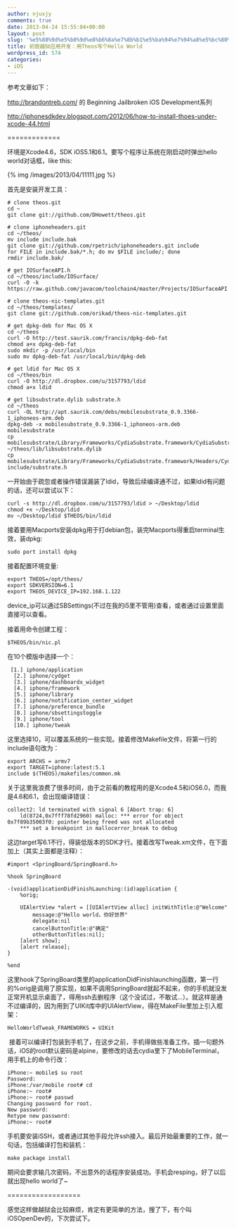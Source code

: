 ```yaml
---
author: njuxjy
comments: true
date: 2013-04-24 15:55:04+00:00
layout: post
slug: '%e5%88%9d%e5%b0%9d%e8%b6%8a%e7%8b%b1%e5%ba%94%e7%94%a8%e5%bc%80%e5%8f%91%ef%bc%9a%e7%94%a8theos%e5%86%99%e4%b8%aahello-world'
title: 初尝越狱应用开发：用Theos写个Hello World
wordpress_id: 574
categories:
- iOS
---
```


参考文章如下：

http://brandontreb.com/ 的 Beginning Jailbroken iOS Development系列

http://iphonesdkdev.blogspot.com/2012/06/how-to-install-thoes-under-xcode-44.html

=============

环境是Xcode4.6，SDK iOS5.1和6.1。要写个程序让系统在刚启动时弹出hello world对话框，like this:

{% img /images/2013/04/11111.jpg %}

首先是安装开发工具：

    
    # clone theos.git
    cd ~
    git clone git://github.com/DHowett/theos.git
    
    # clone iphoneheaders.git
    cd ~/theos/
    mv include include.bak
    git clone git://github.com/rpetrich/iphoneheaders.git include
    for FILE in include.bak/*.h; do mv $FILE include/; done
    rmdir include.bak/
    
    # get IOSurfaceAPI.h
    cd ~/theos/include/IOSurface/
    curl -O -k https://raw.github.com/javacom/toolchain4/master/Projects/IOSurfaceAPI.h
    
    # clone theos-nic-templates.git
    cd ~/theos/templates/
    git clone git://github.com/orikad/theos-nic-templates.git
    
    # get dpkg-deb for Mac OS X
    cd ~/theos
    curl -O http://test.saurik.com/francis/dpkg-deb-fat
    chmod a+x dpkg-deb-fat
    sudo mkdir -p /usr/local/bin
    sudo mv dpkg-deb-fat /usr/local/bin/dpkg-deb
    
    # get ldid for Mac OS X
    cd ~/theos/bin
    curl -O http://dl.dropbox.com/u/3157793/ldid
    chmod a+x ldid
    
    # get libsubstrate.dylib substrate.h
    cd ~/theos
    curl -OL http://apt.saurik.com/debs/mobilesubstrate_0.9.3366-1_iphoneos-arm.deb
    dpkg-deb -x mobilesubstrate_0.9.3366-1_iphoneos-arm.deb mobilesubstrate
    cp mobilesubstrate/Library/Frameworks/CydiaSubstrate.framework/CydiaSubstrate  ~/theos/lib/libsubstrate.dylib
    cp mobilesubstrate/Library/Frameworks/CydiaSubstrate.framework/Headers/CydiaSubstrate.h include/substrate.h


一开始由于疏忽或者操作错误漏装了ldid，导致后续编译通不过，如果ldid有问题的话，还可以尝试以下：

    
    curl -s http://dl.dropbox.com/u/3157793/ldid > ~/Desktop/ldid
    chmod +x ~/Desktop/ldid
    mv ~/Desktop/ldid $THEOS/bin/ldid


接着要用Macports安装dpkg用于打debian包，装完Macports得重启terminal生效，装dpkg:

    
    sudo port install dpkg


接着配置环境变量:




    
    export THEOS=/opt/theos/
    export SDKVERSION=6.1
    export THEOS_DEVICE_IP=192.168.1.122


device_ip可以通过SBSettings(不过在我的i5里不管用)查看，或者通过设置里面直接可以查看。

接着用命令创建工程：

    
    $THEOS/bin/nic.pl






在10个模版中选择一个：

    
     [1.] iphone/application
      [2.] iphone/cydget
      [3.] iphone/dashboardx_widget
      [4.] iphone/framework
      [5.] iphone/library
      [6.] iphone/notification_center_widget
      [7.] iphone/preference_bundle
      [8.] iphone/sbsettingstoggle
      [9.] iphone/tool
      [10.] iphone/tweak






这里选择10，可以覆盖系统的一些实现。接着修改Makefile文件，将第一行的include语句改为：

    
    export ARCHS = armv7
    export TARGET=iphone:latest:5.1
    include $(THEOS)/makefiles/common.mk






关于这里我浪费了很多时间，由于之前看的教程用的是Xcode4.5和iOS6.0，而我是4.6和6.1，会出现编译错误：




    
    collect2: ld terminated with signal 6 [Abort trap: 6]
        ld(8724,0x7fff78fd2960) malloc: *** error for object 0x7f89b35003f0: pointer being freed was not allocated
        *** set a breakpoint in mallocerror_break to debug


这边target写6.1不行，得装低版本的SDK才行。接着改写Tweak.xm文件，在下面加上（其实上面都是注释）：

    
    #import <SpringBoard/SpringBoard.h>
    
    %hook SpringBoard
    
    -(void)applicationDidFinishLaunching:(id)application {
        %orig;
    
        UIAlertView *alert = [[UIAlertView alloc] initWithTitle:@"Welcome" 
            message:@"Hello world，你好世界" 
            delegate:nil 
            cancelButtonTitle:@"确定" 
            otherButtonTitles:nil];
        [alert show];
        [alert release];
    }
    
    %end






这里hook了SpringBoard类里的applicationDidFinishlaunching函数，第一行的%orig是调用了原实现，如果不调用SpringBoard就起不起来，你的手机就没发正常开机显示桌面了，得用ssh去删程序（这个没试过，不敢试...）。就这样是通不过编译的，因为用到了UIKit库中的UIAlertView，得在MakeFile里加上引入框架：

    
    HelloWorldTweak_FRAMEWORKS = UIKit




 接着可以编译打包装到手机了，在这步之前，手机得做些准备工作。插一句题外话，iOS的root默认密码是alpine，要修改的话去cydia里下了MobileTerminal，用手机上的命令行改：






    
    iPhone:~ mobile$ su root
    Password:
    iPhone:/var/mobile root# cd
    iPhone:~ root#
    iPhone:~ root# passwd
    Changing password for root.
    New password:
    Retype new password:
    iPhone:~ root#












手机要安装iSSH，或者通过其他手段允许ssh接入。最后开始最重要的工作，就一句话，包括编译打包和装机：

    
    make package install












期间会要求输几次密码，不出意外的话程序安装成功。手机会resping，好了以后就出现hello world了~

==================

感觉这样做越狱会比较麻烦，肯定有更简单的方法，搜了下，有个叫iOSOpenDev的，下次尝试下。

































